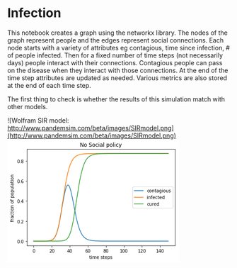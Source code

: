 # Infection

This notebook creates a graph using the networkx library.  The nodes of the graph represent people and the edges represent social connections.  Each node starts with a variety of attributes eg contagious, time since infection, # of people infected.  Then for a fixed number of time steps (not necessarily days) people interact with their connections.  Contagious people can pass on the disease when they interact with those connections.  At the end of the time step attributes are updated as needed. Various metrics are also stored at the end of each time step.


The first thing to check is whether the results of this simulation match with other models.


![Wolfram SIR model: http://www.pandemsim.com/beta/images/SIRmodel.png](http://www.pandemsim.com/beta/images/SIRmodel.png)
![My model.](https://github.com/mkspillane/Infection/blob/master/images/Normal.png)
